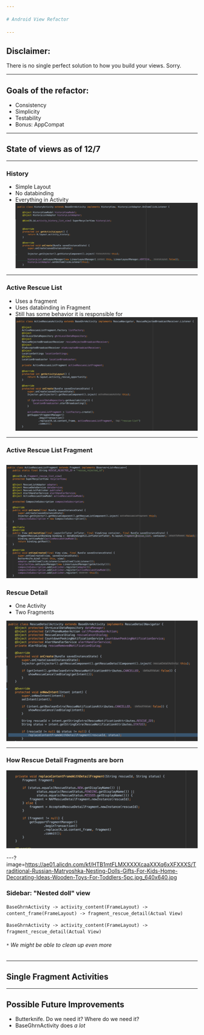 ```yaml
---

# Android View Refactor

---
```


## Disclaimer: 

There is no single perfect solution to how you build your views. Sorry.

---

## Goals of the refactor:

* Consistency
* Simplicity
* Testability
* Bonus: AppCompat

---
## State of views as of 12/7

---
### History
* Simple Layout
* No databinding
* Everything in Activity
![History Activity](./screenshots/history/historyActivityBefore.png)
---
### Active Rescue List
* Uses a fragment
* Uses databinding in Fragment
* Still has some behavior it is responsible for
![](./screenshots/activeRescue/activeRescueActivityBefore.png)

---
### Active Rescue List Fragment
 ![](./screenshots/activeRescue/activeRescueFragment.png)
---

### Rescue Detail
* One Activity 
* Two Fragments

![](./screenshots/rescueDetail/rescueDetailActivity.png)

---
### How Rescue Detail Fragments are born
![](./screenshots/rescueDetail/replaceContent.png)

---?image=https://ae01.alicdn.com/kf/HTB1mtFLMXXXXXcaaXXXq6xXFXXXS/Traditional-Russian-Matryoshka-Nesting-Dolls-Gifts-For-Kids-Home-Decorating-Ideas-Wooden-Toys-For-Toddlers-5pc.jpg_640x640.jpg
### Sidebar: "Nested doll" view
`BaseGhrnActivity -> activity_content(FrameLayout) -> content_frame(FrameLayout) -> fragment_rescue_detail(Actual View)`

`BaseGhrnActivity -> activity_content(FrameLayout) -> fragment_rescue_detail(Actual View)`

###### `*` We might be able to clean up even more 
---

## Single Fragment Activities

---
## Possible Future Improvements
* Butterknife. Do we need it? Where do we need it?
* BaseGhrnActivity does *a lot*
